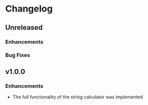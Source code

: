 # Changelog

## Unreleased

### Enhancements

### Bug Fixes

## v1.0.0

### Enhancements

- The full functionality of the string calculator was implemented